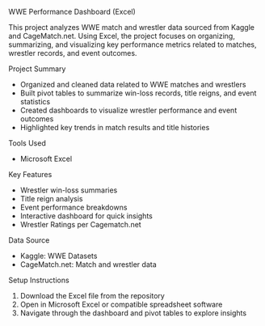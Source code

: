 WWE Performance Dashboard (Excel)

This project analyzes WWE match and wrestler data sourced from Kaggle and CageMatch.net. Using Excel, the project focuses on organizing, summarizing, and visualizing key performance metrics related to matches, wrestler records, and event outcomes.

Project Summary

- Organized and cleaned data related to WWE matches and wrestlers
- Built pivot tables to summarize win-loss records, title reigns, and event statistics
- Created dashboards to visualize wrestler performance and event outcomes
- Highlighted key trends in match results and title histories

Tools Used

- Microsoft Excel

Key Features

- Wrestler win-loss summaries
- Title reign analysis
- Event performance breakdowns
- Interactive dashboard for quick insights
- Wrestler Ratings per Cagematch.net

Data Source

- Kaggle: WWE Datasets
- CageMatch.net: Match and wrestler data

Setup Instructions

1. Download the Excel file from the repository
2. Open in Microsoft Excel or compatible spreadsheet software
3. Navigate through the dashboard and pivot tables to explore insights
